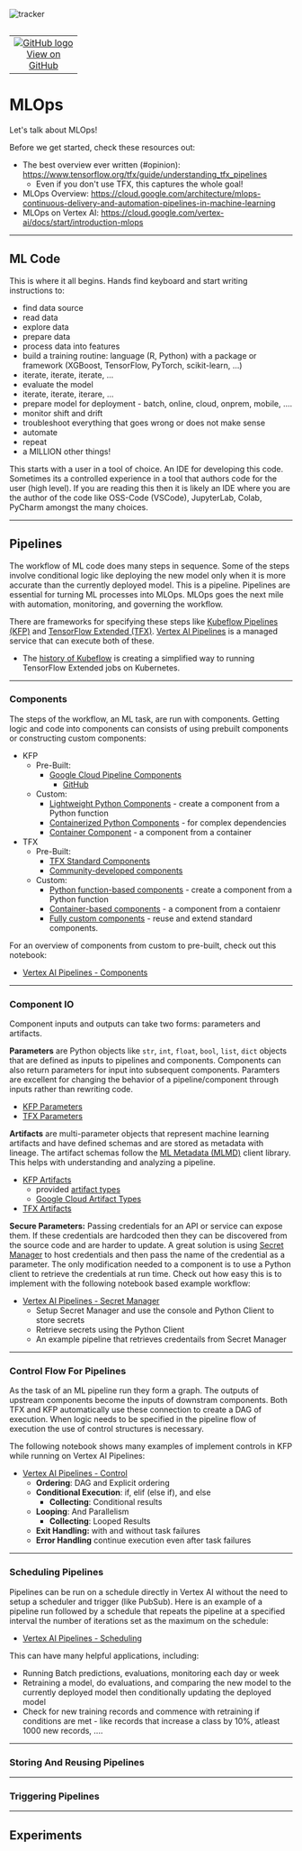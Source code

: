 ![tracker](https://us-central1-vertex-ai-mlops-369716.cloudfunctions.net/pixel-tracking?path=statmike%2Fvertex-ai-mlops%2FMLOps&file=readme.md)
<!--- header table --->
<table align="left">     
  <td style="text-align: center">
    <a href="https://github.com/statmike/vertex-ai-mlops/blob/main/MLOps/readme.md">
      <img src="https://cloud.google.com/ml-engine/images/github-logo-32px.png" alt="GitHub logo">
      <br>View on<br>GitHub
    </a>
  </td>
</table><br/><br/><br/><br/>

---
# MLOps

Let's talk about MLOps!

Before we get started, check these resources out:
- The best overview ever written (#opinion): https://www.tensorflow.org/tfx/guide/understanding_tfx_pipelines
    - Even if you don't use TFX, this captures the whole goal!
- MLOps Overview: https://cloud.google.com/architecture/mlops-continuous-delivery-and-automation-pipelines-in-machine-learning
- MLOps on Vertex AI: https://cloud.google.com/vertex-ai/docs/start/introduction-mlops

---

## ML Code

This is where it all begins.  Hands find keyboard and start writing instructions to:
- find data source
- read data
- explore data
- prepare data
- process data into features
- build a training routine: language (R, Python) with a package or framework (XGBoost, TensorFlow, PyTorch, scikit-learn, ...)
- iterate, iterate, iterate, ...
- evaluate the model
- iterate, iterate, iterare, ...
- prepare model for deployment - batch, online, cloud, onprem, mobile, ....
- monitor shift and drift
- troubleshoot everything that goes wrong or does not make sense
- automate
- repeat
- a MILLION other things!

This starts with a user in a tool of choice.  An IDE for developing this code.  Sometimes its a controlled experience in a tool that authors code for the user (high level).  If you are reading this then it is likely an IDE where you are the author of the code like OSS-Code (VSCode), JupyterLab, Colab, PyCharm amongst the many choices.

---
## Pipelines

The workflow of ML code does many steps in sequence.  Some of the steps involve conditional logic like deploying the new model only when it is more accurate than the currently deployed model.  This is a pipeline.  Pipelines are essential for turning ML processes into MLOps.  MLOps goes the next mile with automation, monitoring, and governing the workflow.

There are frameworks for specifying these steps like [Kubeflow Pipelines (KFP)](https://www.kubeflow.org/docs/components/pipelines/v2/introduction/) and [TensorFlow Extended (TFX)](https://www.tensorflow.org/tfx/guide/understanding_tfx_pipelines).  [Vertex AI Pipelines](https://cloud.google.com/vertex-ai/docs/pipelines/introduction) is a managed service that can execute both of these.
- The [history of Kubeflow](https://www.kubeflow.org/docs/started/introduction/#history) is creating a simplified way to running TensorFlow Extended jobs on Kubernetes.

---
### Components

The steps of the workflow, an ML task, are run with components. Getting logic and code into components can consists of using prebuilt components or constructing custom components:
- KFP
    - Pre-Built:
        - [Google Cloud Pipeline Components](https://cloud.google.com/vertex-ai/docs/pipelines/gcpc-list)
            - [GitHub](https://github.com/kubeflow/pipelines/blob/master/components/google-cloud/README.md)
    - Custom:
        - [Lightweight Python Components](https://www.kubeflow.org/docs/components/pipelines/v2/components/lightweight-python-components/) - create a component from a Python function
        - [Containerized Python Components](https://www.kubeflow.org/docs/components/pipelines/v2/components/containerized-python-components/) - for complex dependencies
        - [Container Component](https://www.kubeflow.org/docs/components/pipelines/v2/components/container-components/) - a component from a container
- TFX
    - Pre-Built:
        - [TFX Standard Components](https://www.tensorflow.org/tfx/guide#tfx_standard_components)
        - [Community-developed components](https://www.tensorflow.org/tfx/addons)
    - Custom:
        - [Python function-based components](https://www.tensorflow.org/tfx/guide/custom_function_component) - create a component from a Python function
        - [Container-based components](https://www.tensorflow.org/tfx/guide/container_component) - a component from a contaienr
        - [Fully custom components](https://www.tensorflow.org/tfx/guide/custom_component) - reuse and extend standard components.

For an overview of components from custom to pre-built, check out this notebook:
- [Vertex AI Pipelines - Components](./Vertex%20AI%20Pipelines%20-%20Components.ipynb)

---
### Component IO

Component inputs and outputs can take two forms: parameters and artifacts.  

**Parameters** are Python objects like `str`, `int`, `float`, `bool`, `list`, `dict` objects that are defined as inputs to pipelines and components. Components can also return parameters for input into subsequent components. Paramters are excellent for changing the behavior of a pipeline/component through inputs rather than rewriting code.
- [KFP Parameters](https://www.kubeflow.org/docs/components/pipelines/v2/data-types/parameters/)
- [TFX Parameters](https://www.tensorflow.org/tfx/guide/understanding_tfx_pipelines#parameter)

**Artifacts** are multi-parameter objects that represent machine learning artifacts and have defined schemas and are stored as metadata with lineage.  The artifact schemas follow the [ML Metadata (MLMD)](https://github.com/google/ml-metadata) client library.  This helps with understanding and analyzing a pipeline.
- [KFP Artifacts](https://www.kubeflow.org/docs/components/pipelines/v2/data-types/artifacts/)
    - provided [artifact types](https://www.kubeflow.org/docs/components/pipelines/v2/data-types/artifacts/#artifact-types)
    - [Google Cloud Artifact Types](https://google-cloud-pipeline-components.readthedocs.io/en/google-cloud-pipeline-components-2.0.0/api/artifact_types.html)
- [TFX Artifacts](https://www.tensorflow.org/tfx/guide/understanding_tfx_pipelines#artifact)

**Secure Parameters:** Passing credentials for an API or service can expose them.  If these credentials are hardcoded then they can be discovered from the source code and are harder to update.  A great solution is using [Secret Manager](https://cloud.google.com/secret-manager/docs/create-secret-quickstart#secretmanager-quickstart-console) to host credentials and then pass the name of the credential as a parameter.  The only modification needed to a component is to use a Python client to retrieve the credentials at run time.  Check out how easy this is to implement with the following notebook based example workflow:
- [Vertex AI Pipelines - Secret Manager](./Vertex%20AI%20Pipelines%20-%20Secret%20Manager.ipynb)
    - Setup Secret Manager and use the console and Python Client to store secrets
    - Retrieve secrets using the Python Client
    - An example pipeline that retrieves credentails from Secret Manager
---
### Control Flow For Pipelines

As the task of an ML pipeline run they form a graph.  The outputs of upstream components become the inputs of downstram components.  Both TFX and KFP automatically use these connection to create a DAG of execution.  When logic needs to be specified in the pipeline flow of execution the use of control structures is necessary.  

The following notebook shows many examples of implement controls in KFP while running on Vertex AI Pipelines:
- [Vertex AI Pipelines - Control](./Vertex%20AI%20Pipelines%20-%20Control.ipynb)
    - **Ordering**: DAG and Explicit ordering
    - **Conditional Execution**: if, elif (else if), and else
        - **Collecting**: Conditional results
    - **Looping**: And Parallelism
        - **Collecting**: Looped Results
    - **Exit Handling:** with and without task failures
    - **Error Handling** continue execution even after task failures

---
### Scheduling Pipelines

Pipelines can be run on a schedule directly in Vertex AI without the need to setup a scheduler and trigger (like PubSub).  Here is an example of a pipeline run followed by a schedule that repeats the pipeline at a specified interval the number of iterations set as the maximum on the schedule:

- [Vertex AI Pipelines - Scheduling](./Vertex%20AI%20Pipelines%20-%20Scheduling.ipynb)

This can have many helpful applications, including:
- Running Batch predictions, evaluations, monitoring each day or week
- Retraining a model, do evaluations, and comparing the new model to the currently deployed model then conditionally updating the deployed model
- Check for new training records and commence with retraining if conditions are met - like records that increase a class by 10%, atleast 1000 new records, ....

---
### Storing And Reusing Pipelines


---
### Triggering Pipelines


---
## Experiments
